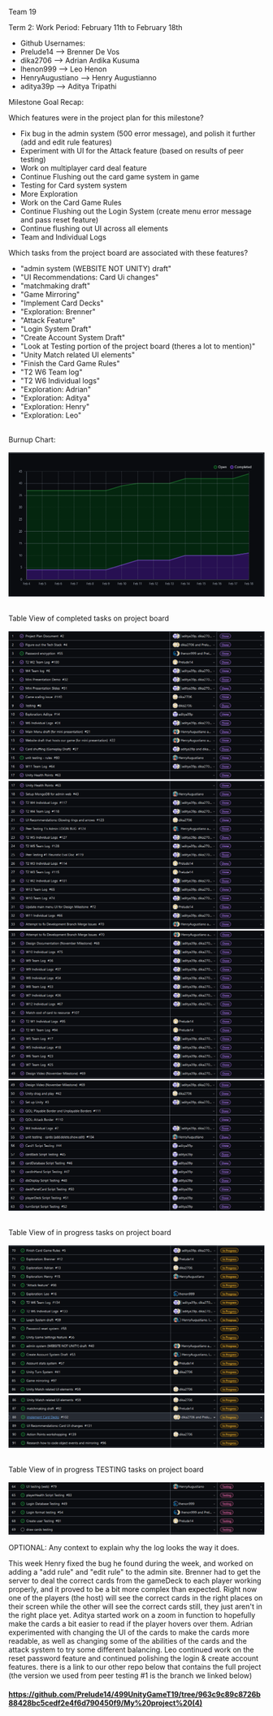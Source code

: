 Team 19

Term 2:
Work Period: February 11th to February 18th
<ul>
<li>Github Usernames:</li>
<li>Prelude14 --> Brenner De Vos</li>
<li>dika2706 --> Adrian Ardika Kusuma</li>
<li>lhenon999 --> Leo Henon</li>
<li>HenryAugustiano --> Henry Augustianno</li>
<li>aditya39p --> Aditya Tripathi</li>
</ul>

Milestone Goal Recap:<br>

Which features were in the project plan for this milestone?
<ul>
<li>Fix bug in the admin system (500 error message), and polish it further (add and edit rule features)</li>
<li>Experiment with UI for the Attack feature (based on results of peer testing)</li>
<li>Work on multiplayer card deal feature</li>
<li>Continue Flushing out the card game system in game</li>
<li>Testing for Card system system</li>
<li>More Exploration</li>
<li>Work on the Card Game Rules</li>
<li>Continue Flushing out the Login System (create menu error message and pass reset feature)</li>
<li>Continue flushing out UI across all elements</li>
<li>Team and Individual Logs</li>
</ul>

Which tasks from the project board are associated with these features?
<ul>
<li>"admin system (WEBSITE NOT UNITY) draft"</li>
<li>"UI Recommendations: Card Ui changes"</li>
<li>"matchmaking draft"</li>  
<li>"Game Mirroring"</li>
<li>"Implement Card Decks"</li>
<li>"Exploration: Brenner"</li>
<li>"Attack Feature"</li>
<li>"Login System Draft"</li>
<li>"Create Account System Draft"</li>
<li>"Look at Testing portion of the project board (theres a lot to mention)"</li>
<li>"Unity Match related UI elements"</li>
<li>"Finish the Card Game Rules"</li>
<li>"T2 W6 Team log"</li>
<li>"T2 W6 Individual logs"</li>
<li>"Exploration: Adrian"</li>
<li>"Exploration: Aditya"</li>
<li>"Exploration: Henry"</li>
<li>"Exploration: Leo"</li>
</ul>

<br>Burnup Chart:<br><br>
<img src = "log_imgs/burnUpFEB18.PNG"/>

<br>Table View of completed tasks on project board<br><br>
<img src = "log_imgs/compTasksFEB18_P1-1-17.PNG"/>
<img src = "log_imgs/compTasksFEB18_P2-17-33.PNG"/>
<img src = "log_imgs/compTasksFEB18_P3-33-49.PNG"/>
<img src = "log_imgs/compTasksFEB18_P4-49-63.PNG"/>

<br>Table View of in progress tasks on project board<br><br>
<img src = "log_imgs/inProgTasksFEB18_P1-70-86.PNG"/>
<img src = "log_imgs/inProgTasksFEB18_P2-86-91.PNG"/>

<br>Table View of in progress TESTING tasks on project board<br><br>
<img src = "log_imgs/inProgTESTING_FEB18.PNG"/>

OPTIONAL: Any context to explain why the log looks the way it does.
<br><p>This week Henry fixed the bug he found during the week, and worked on adding a "add rule" and "edit rule" to the admin site. Brenner had to get the server to deal the correct cards from the gameDeck to
each player working properly, and it proved to be a bit more complex than expected. Right now one of the players (the host) will see the correct cards in the right places on their screen while the other will 
see the correct cards still, they just aren't in the right place yet. Aditya started work on a zoom in function to hopefully make the cards a bit easier to read if the player hovers over them. Adrian 
experimented with changing the UI of the cards to make the cards more readable, as well as changing some of the abilities of the cards and the attack system to try some different balancing. Leo continued work
on the reset password feature and continued polishing the login & create account features. there is a link to our other repo below that contains the full project (the version we used from peer testing #1 is
the branch we linked below)</p>

#### https://github.com/Prelude14/499UnityGameT19/tree/963c9c89c8726b88428bc5cedf2e4f6d790450f9/My%20project%20(4)
